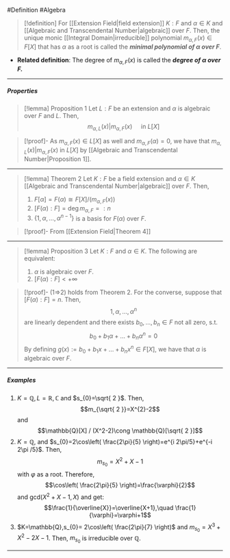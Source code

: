 #Definition #Algebra

> [!definition]
> For [[Extension Field|field extension]] $K:F$ and $\alpha\in K$ and [[Algebraic and Transcendental Number|algebraic]] over $F$. Then, the unique monic [[Integral Domain|irreducible]] polynomial $m_{\alpha,F}(x)\in F[X]$ that has $\alpha$ as a root is called the ***minimal polynomial of $\alpha$ over $F$***.
- **Related definition**: The degree of $m_{\alpha,F}(x)$ is called the ***degree of $\alpha$ over $F$.***
---
##### Properties
> [!lemma] Proposition 1
> Let $L:F$ be an extension and $\alpha$ is algebraic over $F$ and $L$. Then, $$m_{\alpha,L}(x)|m_{\alpha,F}(x)\quad \text{ in }L[X]$$

> [!proof]-
> As $m_{\alpha,F}(x)\in L[X]$ as well and $m_{\alpha,F}(\alpha)=0$, we have that $m_{\alpha,L}(x)|m_{\alpha,F}(x)$ in $L[X]$ by [[Algebraic and Transcendental Number|Proposition 1]].
---
> [!lemma] Theorem 2
> Let $K:F$ be a field extension and $\alpha\in K$ [[Algebraic and Transcendental Number|algebraic]] over $F$. Then, 
> 1. $F[\alpha]=F(\alpha)\cong F[X] / (m_{\alpha,F}(x))$
> 2. $[F(\alpha):F]=\deg m_{\alpha,F}=:n$
> 3. $\{ 1,\alpha,\dots,\alpha^{n-1} \}$ is a basis for $F(\alpha)$ over $F$.

> [!proof]-
> From [[Extension Field|Theorem 4]]
---
> [!lemma] Proposition 3
> Let $K:F$ and $\alpha\in K$. The following are equivalent:
> 1.  $\alpha$ is algebraic over $F$. 
> 2. $[F(\alpha):F]<+\infty$

> [!proof]-
> (1=>2) holds from Theorem 2. For the converse, suppose that $[F(\alpha):F]=n$. Then, $$1,\alpha,\dots,\alpha^n$$are linearly dependent and there exists $b_{0},\dots,b_{n}\in F$ not all zero, s.t. $$b_{0}+b_{1}\alpha+\dots+b_{n}\alpha^n=0$$By defining $g(x):=b_{0}+b_{1}x+\dots+b_{n}x^n\in F[X]$, we have that $\alpha$ is algebraic over $F$. 
---
##### Examples
1. $K=\mathbb{Q}, L=\mathbb{R},\mathbb{C}$ and $s_{0}=\sqrt{ 2 }$. Then, $$m_{\sqrt{ 2 }}=X^{2}-2$$and $$\mathbb{Q}[X] / (X^2-2)\cong \mathbb{Q}[\sqrt{ 2 }]$$
2. $K=\mathbb{Q},$ and $s_{0}=2\cos\left( \frac{2\pi}{5} \right)=e^{i 2\pi/5}+e^{-i 2\pi /5}$. Then, $$m_{s_{0}}=X^{2}+X-1$$with $\varphi$ as a root. Therefore, $$\cos\left( \frac{2\pi}{5} \right)=\frac{\varphi}{2}$$and $\text{gcd}(X^2+X-1,X)$ and get: $$\frac{1}{\overline{X}}=\overline{X+1},\quad \frac{1}{\varphi}=\varphi+1$$
3. $K=\mathbb{Q},s_{0}= 2\cos\left( \frac{2\pi}{7} \right)$ and $m_{s_{0}}=X^3+X^{2}-2X-1$. Then, $m_{s_{0}}$ is irreducible over $\mathbb{Q}$.
---
$$$$